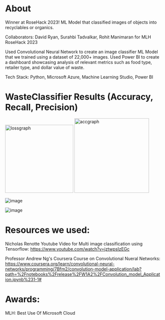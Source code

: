 # About
Winner at RoseHack 2023! ML Model that classified images of objects into recyclables or organics.

Collaborators: David Ryan, Surahbi Tadvalkar, Rohit Manimaran for MLH RoseHack 2023 

Used Convolutional Neural Network to create an image classifier ML Model that we trained using a dataset of 22,000+ images. Used Power BI to create a dashboard showcasing analysis of relevant metrics such as food type, retailer type, and dollar value of waste.

Tech Stack: Python, Microsoft Azure, Machine Learning Studio, Power BI

# WasteClassifier Results (Accuracy, Recall, Precision)
<img width="221" alt="lossgraph" src="https://user-images.githubusercontent.com/52841122/212564010-83aefe44-bfc3-4f69-9df2-f8976a5c0570.png">

<img width="242" alt="accgraph" src="https://user-images.githubusercontent.com/52841122/212564015-2d49cfe9-dc7f-4444-a712-69fbda64dacc.png">

![image](https://user-images.githubusercontent.com/102700240/213829984-7317ab22-50c3-47d8-a1a5-81ac1b746a5a.png)

![image](https://user-images.githubusercontent.com/102700240/213829959-eb81a4d5-bebe-4282-a76d-a02a3c979c91.png)

# Resources we used: 
Nicholas Renotte Youtube Video for Multi image classification using Tensorflow:
https://www.youtube.com/watch?v=jztwpsIzEGc

Professor Andrew Ng's Coursera Course on Convolutional Nueral Networks: 
https://www.coursera.org/learn/convolutional-neural-networks/programming/7Bfm2/convolution-model-application/lab?path=%2Fnotebooks%2Frelease%2FW1A2%2FConvolution_model_Application.ipynb%231-1#

# Awards:

MLH: Best Use Of Microsoft Cloud
